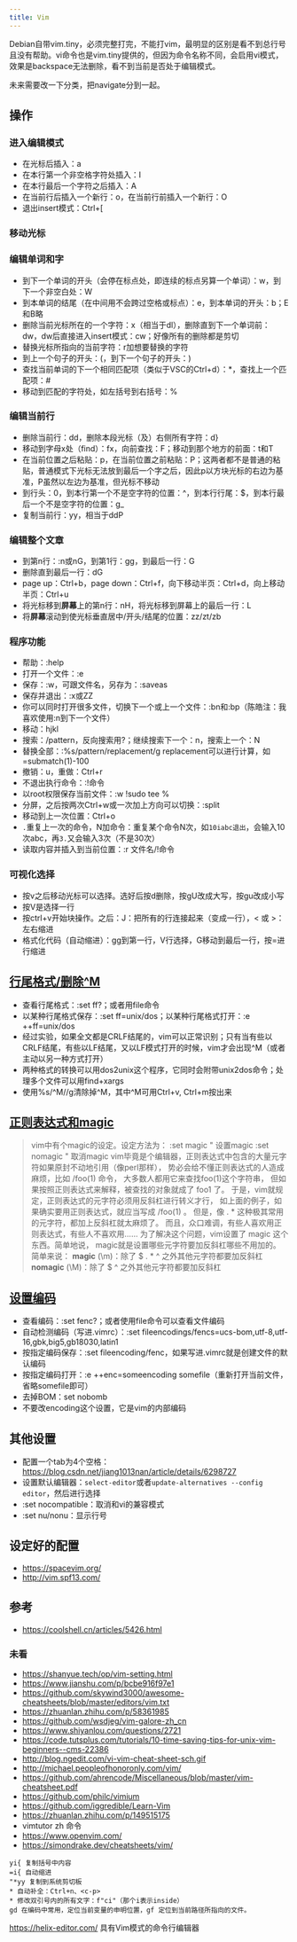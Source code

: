 ```yaml
---
title: Vim
---
```


Debian自带vim.tiny，必须完整打完，不能打vim，最明显的区别是看不到总行号且没有帮助。vi命令也是vim.tiny提供的，但因为命令名称不同，会启用vi模式，效果是backspace无法删除，看不到当前是否处于编辑模式。

未来需要改一下分类，把navigate分到一起。

## 操作

### 进入编辑模式

* 在光标后插入：a
* 在本行第一个非空格字符处插入：I
* 在本行最后一个字符之后插入：A
* 在当前行后插入一个新行：o，在当前行前插入一个新行：O
* 退出insert模式：Ctrl+[

### 移动光标

### 编辑单词和字

* 到下一个单词的开头（会停在标点处，即连续的标点另算一个单词）：w，到下一个非空白处：W
* 到本单词的结尾（在中间用不会跨过空格或标点）：e，到本单词的开头：b；E和B略
* 删除当前光标所在的一个字符：x（相当于dl），删除直到下一个单词前：dw，dw后直接进入insert模式：cw；好像所有的删除都是剪切
* 替换光标所指向的当前字符：r加想要替换的字符
* 到上一个句子的开头：(，到下一个句子的开头：)
* 查找当前单词的下一个相同匹配项（类似于VSC的Ctrl+d）：*，查找上一个匹配项：#
* 移动到匹配的字符处，如左括号到右括号：%

### 编辑当前行

* 删除当前行：dd，删除本段光标（及）右侧所有字符：d}
* 移动到字母x处（find）：fx，向前查找：F；移动到那个地方的前面：t和T
* 在当前位置之后粘贴：p，在当前位置之前粘贴：P；这两者都不是普通的粘贴，普通模式下光标无法放到最后一个字之后，因此p以方块光标的右边为基准，P虽然以左边为基准，但光标不移动
* 到行头：0，到本行第一个不是空字符的位置：^，到本行行尾：$，到本行最后一个不是空字符的位置：g_
* 复制当前行：yy，相当于ddP

### 编辑整个文章

* 到第n行：:n或nG，到第1行：gg，到最后一行：G
* 删除直到最后一行：dG
* page up：Ctrl+b，page down：Ctrl+f，向下移动半页：Ctrl+d，向上移动半页：Ctrl+u
* 将光标移到**屏幕**上的第n行：nH，将光标移到屏幕上的最后一行：L
* 将**屏幕**滚动到使光标垂直居中/开头/结尾的位置：zz/zt/zb

### 程序功能

* 帮助：:help
* 打开一个文件：:e
* 保存：:w，可跟文件名，另存为：:saveas
* 保存并退出：:x或ZZ
* 你可以同时打开很多文件，切换下一个或上一个文件：:bn和:bp（陈皓注：我喜欢使用:n到下一个文件）
* 移动：hjkl
* 搜索：/pattern，反向搜索用?；继续搜索下一个：n，搜索上一个：N
* 替换全部：:%s/pattern/replacement/g replacement可以进行计算，如\=submatch(1)-100
* 撤销：u，重做：Ctrl+r
* 不退出执行命令：:!命令
* 以root权限保存当前文件：:w !sudo tee %
* 分屏，之后按两次Ctrl+w或一次加上方向可以切换：:split
* 移动到上一次位置：Ctrl+o
* `.`重复上一次的命令，N加命令：重复某个命令N次，如`10iabc退出`，会输入10次abc，再`3.`又会输入3次（不是30次）
* 读取内容并插入到当前位置：:r 文件名/!命令

### 可视化选择

* 按v之后移动光标可以选择。选好后按d删除，按gU改成大写，按gu改成小写
* 按V是选择一行
* 按ctrl+v开始块操作。之后：J：把所有的行连接起来（变成一行），\< 或 \>：左右缩进
* 格式化代码（自动缩进）：gg到第一行，V行选择，G移动到最后一行，按=进行缩进

## [行尾格式/删除^M](https://www.zhihu.com/question/22130727)

* 查看行尾格式：:set ff?；或者用file命令
* 以某种行尾格式保存：:set ff=unix/dos；以某种行尾格式打开：:e ++ff=unix/dos
* 经过实验，如果全文都是CRLF结尾的，vim可以正常识别；只有当有些以CRLF结尾，有些以LF结尾，又以LF模式打开的时候，vim才会出现^M（或者主动以另一种方式打开）
* 两种格式的转换可以用dos2unix这个程序，它同时会附带unix2dos命令；处理多个文件可以用find+xargs
* 使用%s/^M//g清除掉^M，其中^M可用Ctrl+v, Ctrl+m按出来

## [正则表达式和magic](http://qianjigui.iteye.com/blog/368449)

> vim中有个magic的设定。设定方法为：
>  :set magic " 设置magic
>  :set nomagic " 取消magic
>  vim毕竟是个编辑器，正则表达式中包含的大量元字符如果原封不动地引用（像perl那样）， 势必会给不懂正则表达式的人造成麻烦，比如 /foo(1) 命令， 大多数人都用它来查找foo(1)这个字符串， 但如果按照正则表达式来解释，被查找的对象就成了 foo1 了。
>  于是，vim就规定，正则表达式的元字符必须用反斜杠进行转义才行， 如上面的例子，如果确实要用正则表达式，就应当写成 /foo\(1\) 。 但是，像 . * 这种极其常用的元字符，都加上反斜杠就太麻烦了。 而且，众口难调，有些人喜欢用正则表达式，有些人不喜欢用……
>  为了解决这个问题，vim设置了 magic 这个东西。简单地说， magic就是设置哪些元字符要加反斜杠哪些不用加的。 简单来说：
>  **magic** (\m)：除了 $ . * ^ 之外其他元字符都要加反斜杠
>  **nomagic** (\M)：除了 $ ^ 之外其他元字符都要加反斜杠

## [设置编码](https://www.zhihu.com/question/22363620)

* 查看编码：:set fenc?；或者使用file命令可以查看文件编码
* 自动检测编码（写进.vimrc）：:set fileencodings/fencs=ucs-bom,utf-8,utf-16,gbk,big5,gb18030,latin1
* 按指定编码保存：:set fileencoding/fenc，如果写进.vimrc就是创建文件的默认编码
* 按指定编码打开：:e ++enc=someencoding somefile（重新打开当前文件，省略somefile即可）
* 去掉BOM：set nobomb
* 不要改encoding这个设置，它是vim的内部编码

## 其他设置

* 配置一个tab为4个空格：https://blog.csdn.net/jiang1013nan/article/details/6298727
* 设置默认编辑器：`select-editor`或者`update-alternatives --config editor`，然后进行选择
* :set nocompatible：取消和vi的兼容模式
* :set nu/nonu：显示行号

## 设定好的配置

* https://spacevim.org/
* http://vim.spf13.com/

## 参考

* https://coolshell.cn/articles/5426.html

### 未看

* https://shanyue.tech/op/vim-setting.html
* https://www.jianshu.com/p/bcbe916f97e1
* https://github.com/skywind3000/awesome-cheatsheets/blob/master/editors/vim.txt
* https://zhuanlan.zhihu.com/p/58361985
* https://github.com/wsdjeg/vim-galore-zh_cn
* https://www.shiyanlou.com/questions/2721
* https://code.tutsplus.com/tutorials/10-time-saving-tips-for-unix-vim-beginners--cms-22386
* http://blog.ngedit.com/vi-vim-cheat-sheet-sch.gif
* http://michael.peopleofhonoronly.com/vim/
* https://github.com/ahrencode/Miscellaneous/blob/master/vim-cheatsheet.pdf
* https://github.com/philc/vimium
* https://github.com/iggredible/Learn-Vim
* https://zhuanlan.zhihu.com/p/149515175
* vimtutor zh 命令
* https://www.openvim.com/
* https://simondrake.dev/cheatsheets/vim/

```
yi{ 复制括号中内容
=i{ 自动缩进
"*yy 复制到系统剪切板
* 自动补全：Ctrl+n、<c-p>
* 修改双引号内的所有文字：f"ci"（那个i表示inside）
gd 在编码中常用，定位当前变量的申明位置，gf 定位到当前路径所指向的文件。
```

https://helix-editor.com/ 具有Vim模式的命令行编辑器
